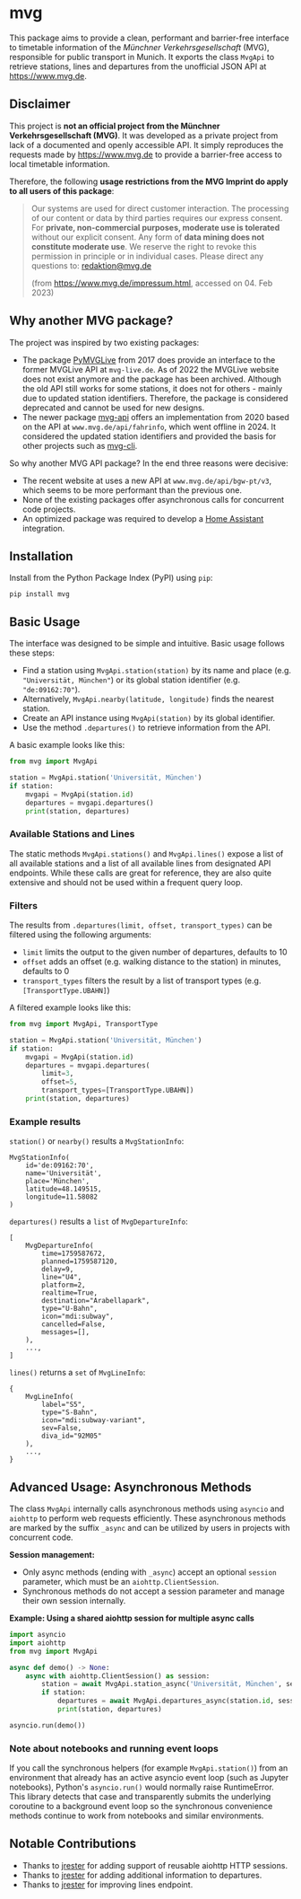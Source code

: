 # mvg

This package aims to provide a clean, performant and barrier-free interface to timetable information of the *Münchner Verkehrsgesellschaft* (MVG), responsible for public transport in Munich. It exports the class `MvgApi` to retrieve stations, lines and departures from the unofficial JSON API at https://www.mvg.de.

## Disclaimer

This project is **not an official project from the Münchner Verkehrsgesellschaft (MVG)**. It was developed as a private project from lack of a documented and openly accessible API. It simply reproduces the requests made by https://www.mvg.de to provide a barrier-free access to local timetable information.

Therefore, the following **usage restrictions from the MVG Imprint do apply to all users of this package**:

> Our systems are used for direct customer interaction. The processing of our content or data by third parties requires our express consent. For **private, non-commercial purposes, moderate use is tolerated** without our explicit consent. Any form of **data mining does not constitute moderate use**. We reserve the right to revoke this permission in principle or in individual cases. Please direct any questions to: redaktion@mvg.de
> 
> (from https://www.mvg.de/impressum.html, accessed on 04. Feb 2023)

## Why another MVG package?

The project was inspired by two existing packages:
- The package [PyMVGLive](https://pypi.org/project/PyMVGLive) from 2017 does provide an interface to the former MVGLive API at `mvg-live.de`. As of 2022 the MVGLive website does not exist anymore and the package has been archived. Although the old API still works for some stations, it does not for others - mainly due to updated station identifiers. Therefore, the package is considered deprecated and cannot be used for new designs.
- The newer package [mvg-api](https://pypi.org/project/mvg-api) offers an implementation from 2020 based on the API at `www.mvg.de/api/fahrinfo`, which went offline in 2024. It considered the updated station identifiers and provided the basis for other projects such as [mvg-cli](https://pypi.org/project/mvg-cli).

So why another MVG API package? In the end three reasons were decisive:
- The recent website at uses a new API at `www.mvg.de/api/bgw-pt/v3`, which seems to be more performant than the previous one.
- None of the existing packages offer asynchronous calls for concurrent code projects.
- An optimized package was required to develop a [Home Assistant](https://www.home-assistant.io) integration.

## Installation

Install from the Python Package Index (PyPI) using `pip`:
```
pip install mvg
```

## Basic Usage

The interface was designed to be simple and intuitive. Basic usage follows these steps:
- Find a station using `MvgApi.station(station)` by its name and place (e.g. `"Universität, München"`) or its global station identifier (e.g. `"de:09162:70"`).
- Alternatively, `MvgApi.nearby(latitude, longitude)` finds the nearest station.
- Create an API instance using `MvgApi(station)` by its global identifier.
- Use the method `.departures()` to retrieve information from the API.

A basic example looks like this:

```python
from mvg import MvgApi

station = MvgApi.station('Universität, München')
if station:
    mvgapi = MvgApi(station.id)
    departures = mvgapi.departures()
    print(station, departures)
```

### Available Stations and Lines

The static methods `MvgApi.stations()` and `MvgApi.lines()` expose a list of all available stations and a list of all available lines from designated API endpoints. While these calls are great for reference, they are also quite extensive and should not be used within a frequent query loop.

### Filters

The results from `.departures(limit, offset, transport_types)` can be filtered using the following arguments:

- `limit` limits the output to the given number of departures, defaults to 10
- `offset` adds an offset (e.g. walking distance to the station) in minutes, defaults to 0
- `transport_types` filters the result by a list of transport types (e.g. `[TransportType.UBAHN]`)

A filtered example looks like this:

```python
from mvg import MvgApi, TransportType

station = MvgApi.station('Universität, München')
if station:
    mvgapi = MvgApi(station.id)
    departures = mvgapi.departures(
        limit=3,
        offset=5,
        transport_types=[TransportType.UBAHN])
    print(station, departures)
```

### Example results

`station()` or `nearby()` results a `MvgStationInfo`:
```
MvgStationInfo(
    id='de:09162:70',
    name='Universität',
    place='München',
    latitude=48.149515,
    longitude=11.58082
)
```
`departures()` results a `list` of `MvgDepartureInfo`:
```
[
    MvgDepartureInfo(
        time=1759587672,
        planned=1759587120,
        delay=9,
        line="U4",
        platform=2,
        realtime=True,
        destination="Arabellapark",
        type="U-Bahn",
        icon="mdi:subway",
        cancelled=False,
        messages=[],
    ),
    ...,
]
```
`lines()` returns a `set` of `MvgLineInfo`:
```
{
    MvgLineInfo(
        label="S5",
        type="S-Bahn",
        icon="mdi:subway-variant",
        sev=False,
        diva_id="92M05"
    ),
    ...,
}
```

## Advanced Usage: Asynchronous Methods

The class `MvgApi` internally calls asynchronous methods using `asyncio` and `aiohttp` to perform web requests efficiently. These asynchronous methods are marked by the suffix `_async` and can be utilized by users in projects with concurrent code.

**Session management:**

- Only async methods (ending with `_async`) accept an optional `session` parameter, which must be an `aiohttp.ClientSession`.
- Synchronous methods do not accept a session parameter and manage their own session internally.

**Example: Using a shared aiohttp session for multiple async calls**

```python
import asyncio
import aiohttp
from mvg import MvgApi

async def demo() -> None:
    async with aiohttp.ClientSession() as session:
        station = await MvgApi.station_async('Universität, München', session=session)
        if station:
            departures = await MvgApi.departures_async(station.id, session=session)
            print(station, departures)

asyncio.run(demo())
```

### Note about notebooks and running event loops

If you call the synchronous helpers (for example `MvgApi.station()`) from an
environment that already has an active asyncio event loop (such as Jupyter
notebooks), Python's `asyncio.run()` would normally raise RuntimeError. This
library detects that case and transparently submits the underlying coroutine
to a background event loop so the synchronous convenience methods continue to
work from notebooks and similar environments.

## Notable Contributions

- Thanks to [jrester](https://github.com/jrester) for adding support of reusable aiohttp HTTP sessions.
- Thanks to [jrester](https://github.com/jrester) for adding additional information to departures.
- Thanks to [jrester](https://github.com/jrester) for improving lines endpoint.
